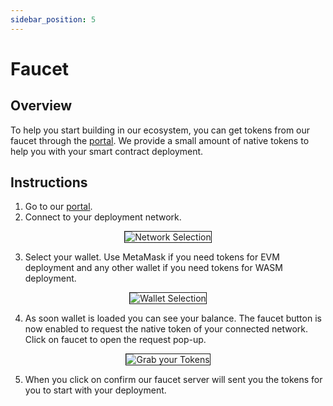 ```yaml
---
sidebar_position: 5
---
```


# Faucet

## Overview

To help you start building in our ecosystem, you can get tokens from our faucet through the [portal](https://portal.astar.network). We provide a small amount of native tokens to help you with your smart contract deployment.

## Instructions

1. Go to our [portal](https://portal.astar.network).
2. Connect to your deployment network.

<center>
<img src="https://i.imgur.com/rALI50E.png" alt="Network Selection" border="1"></img>
</center>

3. Select your wallet. Use MetaMask if you need tokens for EVM deployment and any other wallet if you need tokens for WASM deployment.

<center>
<img src="https://i.imgur.com/Wj2vuwJ.png" alt="Wallet Selection" border="1"></img>
</center>

4. As soon wallet is loaded you can see your balance. The faucet button is now enabled to request the native token of your connected network. Click on faucet to open the request pop-up. 

<center>
<img src="https://i.imgur.com/Ffijw8J.png" alt="Grab your Tokens" border="1"></img>
</center>

5. When you click on confirm our faucet server will sent you the tokens for you to start with your deployment.

